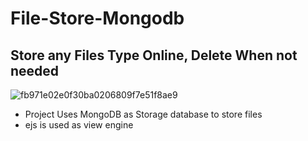 # File-Store-Mongodb

## Store any Files Type Online, Delete When not needed
![fb971e02e0f30ba0206809f7e51f8ae9](https://user-images.githubusercontent.com/53327946/191242627-eecbe5bd-498c-4a76-a706-7ca6735838f2.jpg)

- Project Uses MongoDB as Storage database to store files 
- ejs is used as view engine
